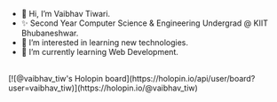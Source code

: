 - 👋 Hi, I’m Vaibhav Tiwari.
- ✨ Second Year Computer Science & Engineering Undergrad @ KIIT Bhubaneshwar.
- 👀 I’m interested in learning new technologies.
- 🌱 I’m currently learning Web Development.

<br>
[![@vaibhav_tiw's Holopin board](https://holopin.io/api/user/board?user=vaibhav_tiw)](https://holopin.io/@vaibhav_tiw)

<!---
VaibhavTiw/VaibhavTiw is a ✨ special ✨ repository because its `README.md` (this file) appears on your GitHub profile.
You can click the Preview link to take a look at your changes.
--->
